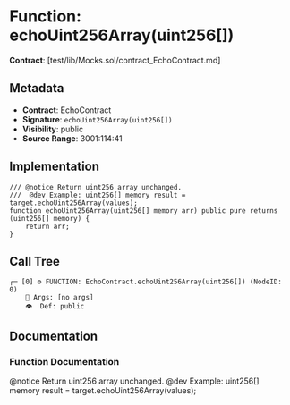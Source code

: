 # Function: echoUint256Array(uint256[])

**Contract**: [test/lib/Mocks.sol/contract_EchoContract.md]

## Metadata

- **Contract**: EchoContract
- **Signature**: `echoUint256Array(uint256[])`
- **Visibility**: public
- **Source Range**: 3001:114:41

## Implementation

```solidity
/// @notice Return uint256 array unchanged.
///  @dev Example: uint256[] memory result = target.echoUint256Array(values);
function echoUint256Array(uint256[] memory arr) public pure returns (uint256[] memory) {
    return arr;
}
```

## Call Tree

```
┌─ [0] ⚙️ FUNCTION: EchoContract.echoUint256Array(uint256[]) (NodeID: 0)
    💬 Args: [no args]
    👁️  Def: public
```

## Documentation

### Function Documentation

@notice Return uint256 array unchanged.
 @dev Example: uint256[] memory result = target.echoUint256Array(values);
